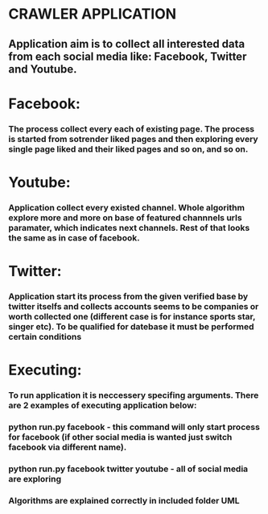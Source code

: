 <h1> CRAWLER APPLICATION </h1>
<h2> Application aim is to collect all interested data from each social media like: Facebook, Twitter and Youtube. </h2>
<h1> Facebook:</h1>
<h3> The process collect every each of existing page. The process is started from sotrender liked pages and then exploring every single page liked and their liked pages and so on, and so on. </h3>
<h1> Youtube:</h1>
<h3> Application collect every existed channel. Whole algorithm explore more and more on base of featured channnels urls paramater, which indicates next channels. Rest of that looks the same as in case of facebook. </h3>
<h1> Twitter:</h1>
<h3> Application start its process from the given verified base by twitter itselfs and collects accounts seems to be companies or worth collected one (different case is for instance sports star, singer etc). To be qualified for datebase it must be performed certain conditions</h3>
<h1> Executing:</h1>
<h3> To run application it is neccessery specifing arguments. There are 2 examples of executing application below:</h3>
<h3> python run.py facebook  - this command will only start process for facebook (if other social media is wanted just switch facebook via different name). </h3>
<h3> python run.py facebook twitter youtube - all of social media are exploring</h3>
<h3> Algorithms are explained correctly in included folder UML</h3>

